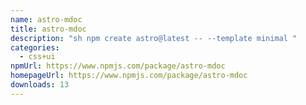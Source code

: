 ```yaml
---
name: astro-mdoc
title: astro-mdoc
description: "sh npm create astro@latest -- --template minimal "
categories:
  - css+ui
npmUrl: https://www.npmjs.com/package/astro-mdoc
homepageUrl: https://www.npmjs.com/package/astro-mdoc
downloads: 13
---
```

